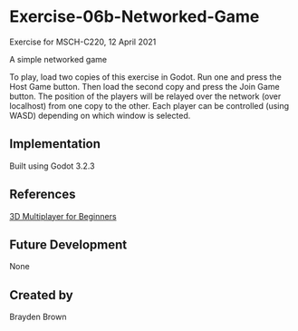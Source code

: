 # Exercise-06b-Networked-Game
Exercise for MSCH-C220, 12 April 2021

A simple networked game

To play, load two copies of this exercise in Godot. Run one and press the Host Game button. Then load the second copy and press the Join Game button. The position of the players will be relayed over the network (over localhost) from one copy to the other. Each player can be controlled (using WASD) depending on which window is selected.

## Implementation
Built using Godot 3.2.3

## References
[3D Multiplayer for Beginners](https://www.youtube.com/watch?v=K0luHLZxjBA)

## Future Development
None

## Created by 
Brayden Brown
